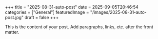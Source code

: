 +++
title = "2025-08-31-auto-post"
date = 2025-09-05T20:46:54
categories = ["General"]
featuredImage = "/images/2025-08-31-auto-post.jpg"
draft = false
+++

This is the content of your post. Add paragraphs, links, etc. after the front matter.

